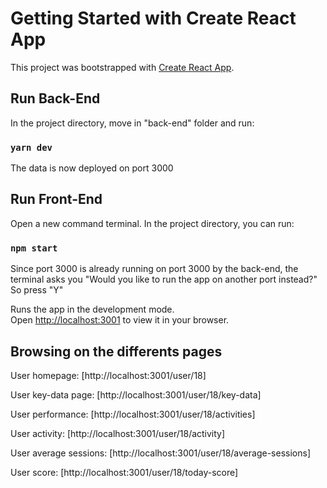 # Getting Started with Create React App

This project was bootstrapped with [Create React App](https://github.com/facebook/create-react-app).

## Run Back-End

In the project directory, move in "back-end" folder and run:

### `yarn dev`

The data is now deployed on port 3000

## Run Front-End

Open a new command terminal. In the project directory, you can run:
### `npm start`

Since port 3000 is already running on port 3000 by the back-end, the terminal asks you "Would you like to run the app on another port instead?"
So press "Y"

Runs the app in the development mode.\
Open [http://localhost:3001](http://localhost:3001) to view it in your browser.

## Browsing on the differents pages

User homepage:
[http://localhost:3001/user/18]

User key-data page: 
[http://localhost:3001/user/18/key-data]

User performance: 
[http://localhost:3001/user/18/activities]

User activity: 
[http://localhost:3001/user/18/activity]

User average sessions: 
[http://localhost:3001/user/18/average-sessions]

User score: 
[http://localhost:3001/user/18/today-score]
